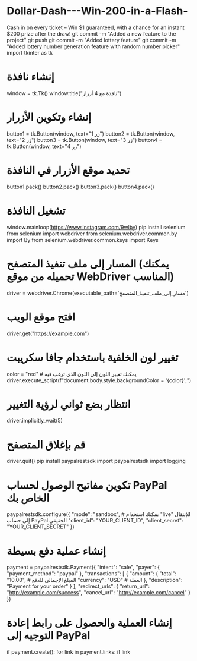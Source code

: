 # Dollar-Dash---Win-200-in-a-Flash-
Cash in on every ticket – Win $1 guaranteed, with a chance for an instant $200 prize after the draw!
git commit -m "Added a new feature to the project"
git push
git commit -m "Added lottery feature"
git commit -m "Added lottery number generation feature with random number picker"
import tkinter as tk

# إنشاء نافذة
window = tk.Tk()
window.title("نافذة مع 4 أزرار")

# إنشاء وتكوين الأزرار
button1 = tk.Button(window, text="زر 1")
button2 = tk.Button(window, text="زر 2")
button3 = tk.Button(window, text="زر 3")
button4 = tk.Button(window, text="زر 4")

# تحديد موقع الأزرار في النافذة
button1.pack()
button2.pack()
button3.pack()
button4.pack()

# تشغيل النافذة
window.mainloop(https://www.instagram.com/9wlby)
pip install selenium
from selenium import webdriver
from selenium.webdriver.common.by import By
from selenium.webdriver.common.keys import Keys

# المسار إلى ملف تنفيذ المتصفح (يمكنك تحميله من موقع WebDriver المناسب)
driver = webdriver.Chrome(executable_path='مسار_إلى_ملف_تنفيذ_المتصفح')

# افتح موقع الويب
driver.get("https://example.com")

# تغيير لون الخلفية باستخدام جافا سكريبت
color = "red"  # يمكنك تغيير اللون إلى اللون الذي ترغب فيه
driver.execute_script(f"document.body.style.backgroundColor = '{color}';")

# انتظار بضع ثواني لرؤية التغيير
driver.implicitly_wait(5)

# قم بإغلاق المتصفح
driver.quit()
pip install paypalrestsdk
import paypalrestsdk
import logging

# تكوين مفاتيح الوصول لحساب PayPal الخاص بك
paypalrestsdk.configure({
    "mode": "sandbox",  # يمكنك استخدام "live" للإنتقال إلى حساب PayPal الحقيقي
    "client_id": "YOUR_CLIENT_ID",
    "client_secret": "YOUR_CLIENT_SECRET"
})

# إنشاء عملية دفع بسيطة
payment = paypalrestsdk.Payment({
    "intent": "sale",
    "payer": {
        "payment_method": "paypal"
    },
    "transactions": [
        {
            "amount": {
                "total": "10.00",  # المبلغ الإجمالي للدفع
                "currency": "USD"  # العملة
            },
            "description": "Payment for your order"
        }
    ],
    "redirect_urls": {
        "return_url": "http://example.com/success",
        "cancel_url": "http://example.com/cancel"
    }
})

# إنشاء العملية والحصول على رابط إعادة التوجيه إلى PayPal
if payment.create():
    for link in payment.links:
        if link
        
